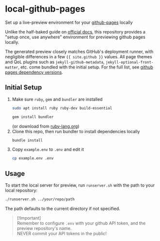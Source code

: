 # local-github-pages
Set up a live-preview environment for your [github-pages](https://pages.github.com/) locally

Unlike the half-baked guide on [official docs](https://docs.github.com/en/pages/setting-up-a-github-pages-site-with-jekyll/testing-your-github-pages-site-locally-with-jekyll), this repository provides a "setup once, use anywhere" environment for previewing github pages locally.

The generated preview closely matches GitHub's deployment runner, with negligible differences in a few <!--{% raw %}--> `{{ site.github }}` <!--{% endraw %}--> values. All page themes and QoL plugins such as `jekyll-github-metadata`, `jekyll-optional-front-matter`, etc. come bundled with the initial setup. For the full list, see [github pages dependency versions](https://pages.github.com/versions/).

## Initial Setup
1. Make sure `ruby`, `gem` and `bundler` are installed
	```bash
	sudo apt install ruby ruby-dev build-essential
	```
	```bash
	gem install bundler
	```
	(or download from [ruby-lang.org](https://www.ruby-lang.org/en/downloads/))
2. Clone this repo, then run bundler to install dependencies locally
	```bash
	bundle install
	```
3. Copy `example.env` to `.env` and edit it
	```bash
	cp example.env .env
	```

## Usage
To start the local server for preview, run `runserver.sh` with the path to your local repository:
```bash
./runserver.sh ../your/repo/path
```
The path defaults to the current directory if not specified.

> [!Important]\
> Remember to configure `.env` with your github API token, and the preview repository's name.\
> NEVER commit your API tokens in the public!
